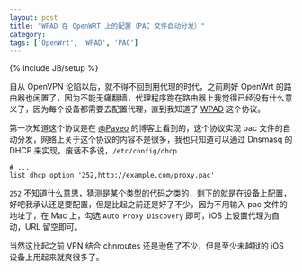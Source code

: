 ```yaml
---
layout: post
title: "WPAD 在 OpenWRT 上的配置（PAC 文件自动分发）"
category:
tags: ['OpenWrt', 'WPAD', 'PAC']
---
```

{% include JB/setup %}

自从 OpenVPN 沦陷以后，就不得不回到用代理的时代，之前刷好 OpenWrt 的路由器也闲置了，因为不能无痛翻墙，代理程序跑在路由器上我觉得已经没有什么意义了，因为每个设备都需要去配置代理，直到我知道了 [WPAD][wpad] 这个协议。

第一次知道这个协议是在 [@Paveo][paveo] 的博客上看到的，这个协议实现 pac 文件的自动分发，网络上关于这个协议的内容不是很多，我也只知道可以通过 Dnsmasq 的 DHCP 来实现。废话不多说，`/etc/config/dhcp`
    
    # ...
    list dhcp_option '252,http://example.com/proxy.pac'

`252` 不知道什么意思，猜测是某个类型的代码之类的，剩下的就是在设备上配置，好吧我承认还是要配置，但是比起之前还是好了不少，因为不用输入 pac 文件的地址了，在 Mac 上，勾选 `Auto Proxy Discovery` 即可，iOS 上设置代理为自动，URL 留空即可。

当然这比起之前 VPN 结合 chnroutes 还是逊色了不少，但是至少未越狱的 iOS 设备上用起来就爽很多了。

[wpad]: http://zh.wikipedia.org/wiki/代理自动配置 "WPAD"
[paveo]: https://w3.owind.com/pub/wpad-and-falcop/
